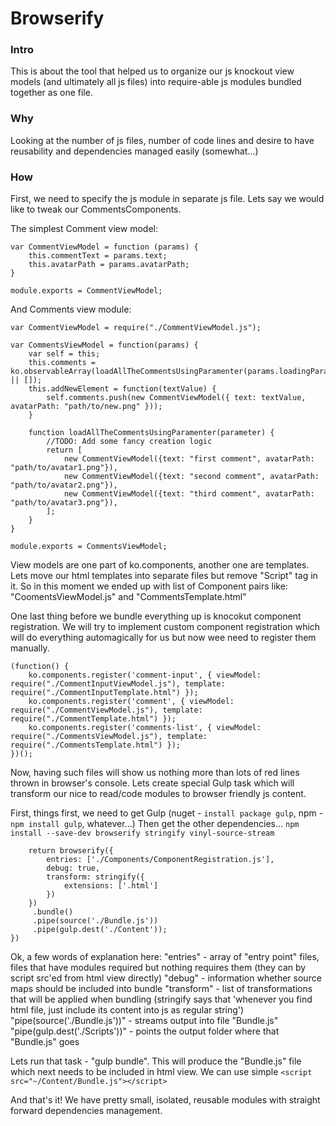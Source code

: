 # Browserify

### Intro

This is about the tool that helped us to organize our js knockout view models (and ultimately all js files) into require-able js modules bundled together as one file.

### Why

Looking at the number of js files, number of code lines and desire to have reusability and dependencies managed easily (somewhat...)

### How

First, we need to specify the js module in separate js file. Lets say we would like to tweak our CommentsComponents.

The simplest Comment view model:
```
var CommentViewModel = function (params) {
    this.commentText = params.text;
    this.avatarPath = params.avatarPath;
}

module.exports = CommentViewModel;
```

And Comments view module:
```
var CommentViewModel = require("./CommentViewModel.js");

var CommentsViewModel = function(params) {
    var self = this;
    this.comments = ko.observableArray(loadAllTheCommentsUsingParamenter(params.loadingParameter) || []);
    this.addNewElement = function(textValue) {
        self.comments.push(new CommentViewModel({ text: textValue, avatarPath: "path/to/new.png" }));
    }

    function loadAllTheCommentsUsingParamenter(parameter) {
        //TODO: Add some fancy creation logic
        return [
            new CommentViewModel({text: "first comment", avatarPath: "path/to/avatar1.png"}),
            new CommentViewModel({text: "second comment", avatarPath: "path/to/avatar2.png"}),
            new CommentViewModel({text: "third comment", avatarPath: "path/to/avatar3.png"}),
        ];
    }
}

module.exports = CommentsViewModel;
```

View models are one part of ko.components, another one are templates. Lets move our html templates into separate files but remove "Script" tag in it.
So in this moment we ended up with list of Component pairs like: "CoomentsViewModel.js" and "CommentsTemplate.html"

One last thing before we bundle everything up is knocokut component registration. We will try to implement custom component registration which will do everything automagically for us but now wee need to register them manually.
```
(function() {
    ko.components.register('comment-input', { viewModel: require("./CommentInputViewModel.js"), template: require("./CommentInputTemplate.html") });
    ko.components.register('comment', { viewModel: require("./CommentViewModel.js"), template: require("./CommentTemplate.html") });
    ko.components.register('comments-list', { viewModel: require("./CommentsViewModel.js"), template: require("./CommentsTemplate.html") });
})();
```

Now, having such files will show us nothing more than lots of red lines thrown in browser's console. Lets create special Gulp task which will transform our nice to read/code modules to browser friendly js content.

First, things first, we need to get Gulp (nuget - `install package gulp`, npm - `npm install gulp`, whatever...)
Then get the other dependencies...
`npm install --save-dev browserify stringify vinyl-source-stream`

```gulp.task('bundle', function () {
    return browserify({
        entries: ['./Components/ComponentRegistration.js'],
        debug: true,
        transform: stringify({
            extensions: ['.html']
        })
    })
     .bundle()
     .pipe(source('./Bundle.js'))
     .pipe(gulp.dest('./Content'));
})
```

Ok, a few words of explanation here:
"entries" - array of "entry point" files, files that have modules required but nothing requires them (they can by script src'ed from html view directly)
"debug" - information whether source maps should be included into bundle
"transform" - list of transformations that will be applied when bundling (stringify says that 'whenever you find html file, just include its content into js as regular string')
"pipe(source('./Bundle.js'))" - streams output into file "Bundle.js"
"pipe(gulp.dest('./Scripts'))" - points the output folder where that "Bundle.js" goes

Lets run that task - "gulp bundle". This will produce the "Bundle.js" file which next needs to be included in html view. We can use simple 
`<script src="~/Content/Bundle.js"></script> `

And that's it! We have pretty small, isolated, reusable modules with straight forward dependencies management.


